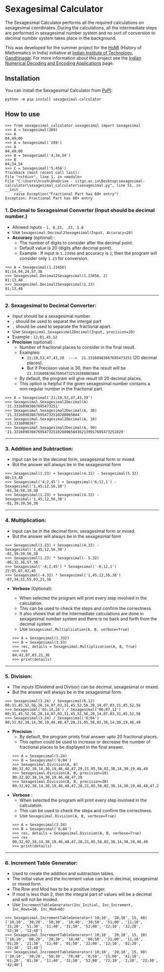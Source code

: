 # Sexagesimal Calculator

The Sexagesimal Calculator performs all the required calculations on sexagesimal coordinates. During the calculations, all the intermediate steps are performed in sexagesimal number system and no sort of conversion to decimal number system takes place in the background.

This was developed for the summer project for the  [HoMI](https://sites.iitgn.ac.in/homi/) (History of Mathematics in India) initiative at [Indian Institute of Technology, Gandhinagar](https://iitgn.ac.in/). For more information about this project see the [Indian Numerical Decoding and Encoding Applications](https://students.iitgn.ac.in/homi-project) page.

## Installation

You can install the Sexagesimal Calculator from [PyPI](https://pypi.org/project/sexagesimal-calculator/):

    python -m pip install sexagesimal-calculator

## How to use
     
    >>> from sexagesimal_calculator.sexagesimal import Sexagesimal
    >>> A = Sexagesimal(289)
    >>> A
    04,49;00
    >>> A = Sexagesimal('289')
    >>> A
    04,49;00
    >>> B = Sexagesimal('4;34,54')
    >>> B
    04;34,54
    >>> C = Sexagesimal('5;456')
    Traceback (most recent call last):
    File "<stdin>", line 1, in <module>
    File "C:\Users\hrush\OneDrive - iitgn.ac.in\Desktop\sexagesimal-calculator\sexagesimal_calculator\sexagesimal.py", line 51, in __init__
        raise Exception("Fractional Part has 60+ entry")
    Exception: Fractional Part has 60+ entry

### 1. Decimal to Sexagesimal Converter (Input should be decimal number.)
- Allowed inputs - `1, 0.23, .23, 1.0`
- Use `Sexagesimal.Decimal2Sexagesimal(Input, Accuracy=20)`
- **Accuracy** (optional) : 
    - The number of digits to consider after the decimal point.
    - Default value is 20 (digits after decimal point).
    - Example : If input is `1.23456` and accuracy is `2`, then the program will consider only `1.23` for conversion.

```
>>> A = Sexagesimal(1.23456)
01;14,04,24,57,36
>>> Sexagesimal.Decimal2Sexagesimal(1.23456, 2)
01;13,48
>>> Sexagesimal.Decimal2Sexagesimal(1.23)
01;13,48
```

---

### 2. Sexagesimal to Decimal Converter:
- Input should be a sexagesimal number.
- ` ; ` should be used to separat the intergal part 
- ` , ` should be used to separate the fractional apart.
- Use `Sexagesimal.Sexagesimal2Decimal(Input, precision=20)`
- Example : `12;01,45,12`
- **Precision** (optional) :
    - Number of fractional places to consider in the final result.
    - Examples: 
        - `21;19,53,47,43,29  --->  21.33160983667695473251` (20 decimal places). 
        - But if Precision value is 30, then the result will be `21.331609836676954732510288065844`
    - By default, the program will give result till 20 decimal places.
    - This option is helpful if the given sexagesimal number contains a non-regular number in the fractional part.
```
>>> A = Sexagesimal('21;19,53,47,43,29')
>>> Sexagesimal.Sexagesimal2Decimal(A)                  
'21.33160983667695473251'
>>> Sexagesimal.Sexagesimal2Decimal(A, 30) 
'21.331609836676954732510288065844'
>>> Sexagesimal.Sexagesimal2Decimal(A, 10) 
'21.3316098367'
>>> Sexagesimal.Sexagesimal2Decimal(A, 50) 
'21.33160983667695473251028806584362139917695473251029'
```

---

### 3. Addition and Subtraction:
- Input can be in the decimal form, sexagesimal form or mixed.
- But the answer will always be in the sexagesimal form
```
>>> Sexagesimal(1.23) + Sexagesimal(4.32) - Sexagesimal(5.32)
00;13,48
>>> Sexagesimal('4;2,45') + Sexagesimal('6;12,1') - Sexagesimal('1,45;12,56,38')
-01,34;58,10,38
>>> Sexagesimal(1.23) + Sexagesimal(4.32) - Sexagesimal('1,45;12,56,38')
-01,39;39,56,38
```

---

### 4. Multiplication:
- Input can be in the decimal form, sexagesimal form or mixed.
- But the answer will always be in the sexagesimal form
```
>>> Sexagesimal(1.23) + Sexagesimal(4.32) - Sexagesimal('1,45;12,56,38')
-01,39;39,56,38
>>> Sexagesimal(1.23) * Sexagesimal(- 5.32)
-06;32,36,57,36
>>> Sexagesimal('-4;2,45') * Sexagesimal('-6;12,1')
25;05,07,02,45
>>> Sexagesimal(-4.32) * Sexagesimal('1,45;12,56,38')
-07,34;31,55,03,21,36
```
- **Verbose** (Optional):
    - When selected the program will print every step involved in the calculation.
    - This can be used to check the steps and confirm the correctness.
    - It also shows that all the intermediate calculations are done in sexagesimal number system and there is no back and forth from the decimal system.
    - Use `Sexagesimal.Multiplication(A, B, verbose=True)`

    ```
    >>> A = Sexagesimal(1.332)
    >>> B = Sexagesimal(3.53)
    >>> res, details = Sexagesimal.Multiplication(A, B, True)
    >>> res
    04;42,07,03,21,36
    >>> print(details)
    ```

---

### 5. Division:
- The inputs (Dividend and Divisor) can be decimal, sexagesimal or mixed.
- But the answer will always be in the sexagesimal form.
```
>>> Sexagesimal(3.24) / Sexagesimal(6.12)
00;31,45,52,56,28,14,07,03,31,45,52,56,28,14,07,03,31,45,52,56
>>> Sexagesimal('03;14,24') / Sexagesimal('06;07,12')
00;31,45,52,56,28,14,07,03,31,45,52,56,28,14,07,03,31,45,52,56
>>> Sexagesimal(3.24) / Sexagesimal('6;04')
00;32,02,38,14,30,19,46,48,47,28,21,05,56,02,38,14,30,19,46,49
```
- **Precision** :
    - By default, the program prints final answer upto 20 fractional places.
    - This option could be used to increase or decrease the number of fractional places to be displayed in the final answer.
    ```
    >>> A = Sexagesimal(3.24)
    >>> B = Sexagesimal('6;04')
    >>> Sexagesimal.Division(A, B)
    00;32,02,38,14,30,19,46,48,47,28,21,05,56,02,38,14,30,19,46,49
    >>> Sexagesimal.Division(A, B, precision=10)
    00;32,02,38,14,30,19,46,48,47,28
    >>> Sexagesimal.Division(A, B, precision=30)
    00;32,02,38,14,30,19,46,48,47,28,21,05,56,02,38,14,30,19,46,48,47,28,21,05,56,02,38,14,30,20
    ```
- **Verbose** :
    - When selected the program will print every step involved in the calculation.
    - This can be used to check the steps and confirm the correctness.
    - Use `Sexagesimal.Division(A, B, verbose=True)`
    ```
    >>> A = Sexagesimal(3.24)
    >>> B = Sexagesimal('6;04')
    >>> res, details = Sexagesimal.Division(A, B, verbose=True) 
    >>> res
    00;32,02,38,14,30,19,46,48,47,28,21,05,56,02,38,14,30,19,46,49
    >>> print(details)
    ```

---

### 6. Increment Table Generator:
- Used to create the addition and subtraction tables.
- The Initial value and the Increment value can be in decimal, sexagesimal or mixed form.
- The Row and Mod has to be a positive integer.
- If mod is less than 2, then the integral part of values will be a decimal and will not be moded.
- Use `IncrementTableGenerator(Inc_Initial, Inc_Increment, Inc_Rows=10, Inc_Mod=60)`

```
>>> Sexagesimal.IncrementTableGenerator('10;10', '20;10', 15, 60)
['10;10', '30;20', '50;30', '10;40', '30;50', '51;00', '11;10', '31;20', '51;30', '11;40', '31;50', '52;00', '12;10', '32;20', '52;30', '12;40']
>>> Sexagesimal.IncrementTableGenerator('10;10', '20;10', 15, 30)
['10;10', '00;20', '20;30', '10;40', '00;50', '21;00', '11;10', '01;20', '21;30', '11;40', '01;50', '22;00', '12;10', '02;20', '22;30', '12;40']
>>> Sexagesimal.IncrementTableGenerator('10;10', '20;10', 15, 90)
['10;10', '30;20', '50;30', '70;40', '0;50', '21;00', '41;10', '61;20', '81;30', '11;40', '31;50', '52;00', '72;10', '2;20', '22;30', '42;40']
```
